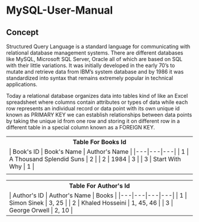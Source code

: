 # MySQL-User-Manual
## Concept 
Structured Query Language is a standard language for communicating with relational 
database management systems. There are different databases like MySQL, Microsoft SQL 
Server, Oracle all of which are based on SQL with their little variations. It was 
initially developed in the early 70’s to mutate and retrieve data from IBM’s system 
database and by 1986 it was standardized into syntax that remains extremely popular 
in technical applications. 

Today a relational database organizes data into tables kind of like an Excel spreadsheet 
where columns contain attributes or types of data while each row represents an 
individual record or data point with its own unique id known as PRIMARY KEY we 
can establish relationships between data points by taking the unique id from one row 
and storing it on different row in a different table in a special column known as a 
FOREIGN KEY.

<table>
<tr><th> Table For Books Id </th></tr>
<tr><td>
| Book's ID | Book's Name | Author's Name |
|---|---|---|
| 1 | A Thousand Splendid Suns | 2 |
| 2 | 1984 | 3 |
| 3 | Start With Why | 1 |
</td></tr><td><tr>
</table>

<table>
<th> Table For Author's Id </th></tr>
<tr><td>
| Author's ID | Author's Name | Books |
|---|---|---|---|
| 1 | Simon Sinek | 3, 25 |
| 2 | Khaled Hosseini | 1, 45, 46 |
| 3 | George Orwell | 2, 10 |
</td></tr>
</table>
 
 